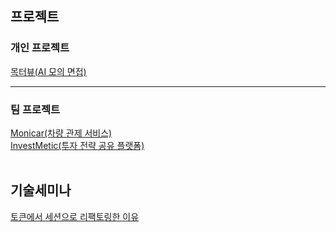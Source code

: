 ## 프로젝트<br/>
### 개인 프로젝트
[목터뷰(AI 모의 면접)](https://mockterview.site/)

---
### 팀 프로젝트
[Monicar(차량 관제 서비스)](http://monicar.kr/)<br/>
[InvestMetic(투자 전략 공유 플랫폼)](https://www.investmetic.co.kr/)
<br/><br/>
## 기술세미나<br/>
[토큰에서 세션으로 리팩토링한 이유](https://github.com/kbyunghoon/kbyunghoon/blob/master/%E1%84%80%E1%85%B5%E1%84%89%E1%85%AE%E1%86%AF%E1%84%89%E1%85%A6%E1%84%86%E1%85%B5%E1%84%82%E1%85%A1(%E1%84%90%E1%85%A9%E1%84%8F%E1%85%B3%E1%86%AB%E1%84%80%E1%85%AA%20%E1%84%89%E1%85%A6%E1%84%89%E1%85%A7%E1%86%AB).pdf)
